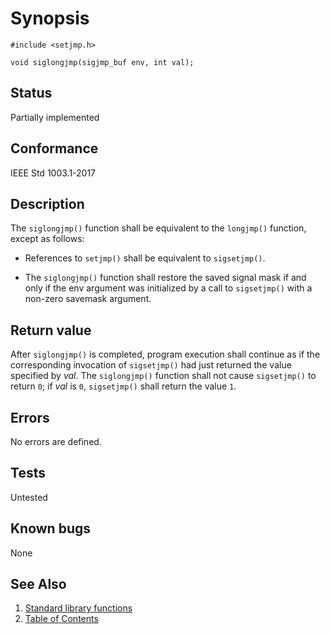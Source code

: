 # Synopsis 
`#include <setjmp.h>`</br>

` void siglongjmp(sigjmp_buf env, int val); `</br>

## Status
Partially implemented
## Conformance
IEEE Std 1003.1-2017
## Description


The `siglongjmp()` function shall be equivalent to the `longjmp()` function,
except as follows:



* References to `setjmp()` shall be equivalent to `sigsetjmp()`.





* The `siglongjmp()` function shall restore the saved signal mask if and only if the env argument was initialized by a call to `sigsetjmp()` with a non-zero savemask argument.





## Return value


After `siglongjmp()` is completed, program execution shall continue as if the corresponding invocation of `sigsetjmp()` had just returned the value specified by _val_. The `siglongjmp()`
function shall not cause `sigsetjmp()` to return `0`; if _val_ is `0`, `sigsetjmp()` shall return the value `1`.


## Errors


No errors are defined.


## Tests

Untested

## Known bugs

None

## See Also 
1. [Standard library functions](../README.md)
2. [Table of Contents](../../../README.md)
